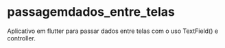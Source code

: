 # passagemdados_entre_telas
Aplicativo em flutter para passar dados entre telas com o uso TextField() e controller.
